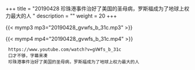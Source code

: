 +++
title = "20190428  珍珠港事件治好了美国的圣母病，罗斯福成为了地球上权力最大的人 "
description = ""
weight = 20
+++

{{< mymp3 mp3="20190428_gvwfs_b_31c.mp3" >}}

{{< mymp4 mp4="20190428_gvwfs_b_31c.mp4" >}}

     https://www.youtube.com/watch?v=gVWfs_b_31c 
     口才不够，字幕来凑 
     珍珠港事件治好了美国的圣母病，罗斯福成为了地球上权力最大的人 
